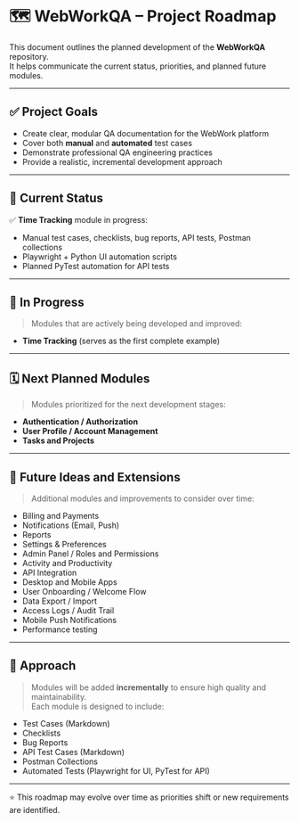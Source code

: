 # 🗺️ WebWorkQA – Project Roadmap

This document outlines the planned development of the **WebWorkQA** repository.  
It helps communicate the current status, priorities, and planned future modules.

---

## ✅ Project Goals
- Create clear, modular QA documentation for the WebWork platform
- Cover both **manual** and **automated** test cases
- Demonstrate professional QA engineering practices
- Provide a realistic, incremental development approach

---

## 📌 Current Status
✅ **Time Tracking** module in progress:  
- Manual test cases, checklists, bug reports, API tests, Postman collections
- Playwright + Python UI automation scripts
- Planned PyTest automation for API tests

---

## 🚀 In Progress
> Modules that are actively being developed and improved:
- **Time Tracking** (serves as the first complete example)

---

## 🗓️ Next Planned Modules
> Modules prioritized for the next development stages:
- **Authentication / Authorization**
- **User Profile / Account Management**
- **Tasks and Projects**

---

## 🌟 Future Ideas and Extensions
> Additional modules and improvements to consider over time:
- Billing and Payments
- Notifications (Email, Push)
- Reports
- Settings & Preferences
- Admin Panel / Roles and Permissions
- Activity and Productivity
- API Integration
- Desktop and Mobile Apps
- User Onboarding / Welcome Flow
- Data Export / Import
- Access Logs / Audit Trail
- Mobile Push Notifications
- Performance testing

---

## 🧭 Approach
> Modules will be added **incrementally** to ensure high quality and maintainability.  
> Each module is designed to include:
- Test Cases (Markdown)
- Checklists
- Bug Reports
- API Test Cases (Markdown)
- Postman Collections
- Automated Tests (Playwright for UI, PyTest for API)

---

⭐ This roadmap may evolve over time as priorities shift or new requirements are identified.